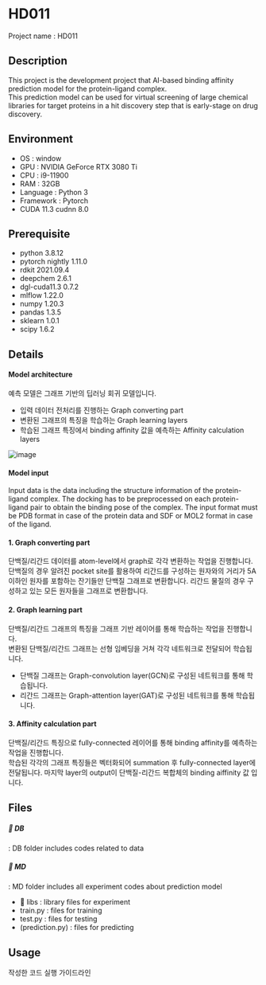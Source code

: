 # HD011
Project name : HD011  


## Description
This project is the development project that AI-based binding affinity prediction model for the protein-ligand complex.  
This prediction model can be used for virtual screening of large chemical libraries for target proteins in a hit discovery step that is early-stage on drug discovery.  


## Environment
- OS : window  
- GPU : NVIDIA GeForce RTX 3080 Ti  
- CPU : i9-11900  
- RAM : 32GB  
- Language : Python 3  
- Framework : Pytorch 
- CUDA 11.3 cudnn 8.0



## Prerequisite
- python 3.8.12  
- pytorch nightly 1.11.0  
- rdkit 2021.09.4  
- deepchem 2.6.1  
- dgl-cuda11.3 0.7.2   
- mlflow 1.22.0  
- numpy 1.20.3  
- pandas 1.3.5  
- sklearn 1.0.1  
- scipy 1.6.2  



## Details
#### Model architecture 
예측 모델은 그래프 기반의 딥러닝 회귀 모델입니다.  
- 입력 데이터 전처리를 진행하는 Graph converting part  
- 변환된 그래프의 특징을 학습하는 Graph learning layers  
- 학습된 그래프 특징에서 binding affinity 값을 예측하는 Affinity calculation layers  

![image](https://user-images.githubusercontent.com/86610517/173760137-10cfff36-dd2d-4e1d-9caa-51ef6a588346.png)


#### Model input
Input data is the data including the structure information of the protein-ligand complex. The docking has to be preprocessed on each protein-ligand pair to obtain the binding pose of the complex. The input format must be PDB format in case of the protein data and SDF or MOL2 format in case of the ligand.  

#### 1. Graph converting part
단백질/리간드 데이터를 atom-level에서 graph로 각각 변환하는 작업을 진행합니다.
단백질의 경우 알려진 pocket site를 활용하여 리간드를 구성하는 원자와의 거리가 5A 이하인 원자를 포함하는 잔기들만 단백질 그래프로 변환합니다.
리간드 물질의 경우 구성하고 있는 모든 원자들을 그래프로 변환합니다.

#### 2. Graph learning part  
단백질/리간드 그래프의 특징을 그래프 기반 레이어를 통해 학습하는 작업을 진행합니다.  
변환된 단백질/리간드 그래프는 선형 임베딩을 거쳐 각각 네트워크로 전달되어 학습됩니다.  
- 단백질 그래프는 Graph-convolution layer(GCN)로 구성된 네트워크를 통해 학습됩니다.  
- 리간드 그래프는 Graph-attention layer(GAT)로 구성된 네트워크를 통해 학습됩니다.  

#### 3. Affinity calculation part
단백질/리간드 특징으로 fully-connected 레이어를 통해 binding affinity를 예측하는 작업을 진행합니다.  
학습된 각각의 그래프 특징들은 벡터화되어 summation 후 fully-connected layer에 전달됩니다.
마지막 layer의 output이 단백질-리간드 복합체의 binding aiffinity 값 입니다.  



## Files
##### 📁 DB
: DB folder includes codes related to data    
##### 📁 MD
: MD folder includes all experiment codes about prediction model  
- 📁 libs : library files for experiment  
- train.py : files for training  
- test.py : files for testing  
- (prediction.py) : files for predicting   


## Usage
작성한 코드 실행 가이드라인
